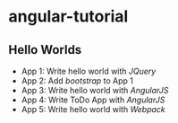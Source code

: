 # angular-tutorial

## Hello Worlds
- App 1: Write hello world with *JQuery*
- App 2: Add *bootstrap* to App 1
- App 3: Write hello world with *AngularJS*
- App 4: Write ToDo App with *AngularJS*
- App 5: Write hello world with *Webpack*
